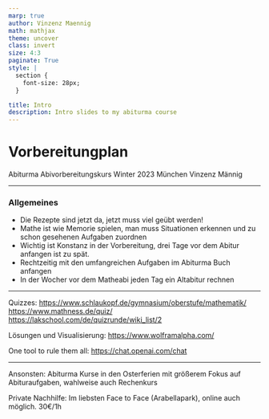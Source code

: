 ```yaml
---
marp: true
author: Vinzenz Maennig
math: mathjax
theme: uncover
class: invert
size: 4:3
paginate: True
style: |
  section {
    font-size: 28px;
  }

title: Intro
description: Intro slides to my abiturma course
---
```

# Vorbereitungplan
Abiturma Abivorbereitungskurs
Winter 2023 München
Vinzenz Männig

---
<!--header: Vorbereitungplan | Allgemeines-->
<!--footer: Abiturma Abivorbereitungskurs | Winter 2023 München | Vinzenz Männig-->
### Allgemeines
- Die Rezepte sind jetzt da, jetzt muss viel geübt werden!
- Mathe ist wie Memorie spielen, man muss Situationen erkennen und zu schon gesehenen Aufgaben zuordnen
- Wichtig ist Konstanz in der Vorbereitung, drei Tage vor dem Abitur anfangen ist zu spät.
- Rechtzeitig mit den umfangreichen Aufgaben im Abiturma Buch anfangen
- In der Wocher vor dem Matheabi jeden Tag ein Altabitur rechnen

---
<!--header: Vorbereitungplan | Tools-->
Quizzes:
https://www.schlaukopf.de/gymnasium/oberstufe/mathematik/
https://www.mathness.de/quiz/
https://lakschool.com/de/quizrunde/wiki_list/2

Lösungen und Visualisierung:
https://www.wolframalpha.com/

One tool to rule them all:
https://chat.openai.com/chat

---
<!--header: Vorbereitungplan | Private Nachhilfe-->
Ansonsten:
Abiturma Kurse in den Osterferien mit größerem Fokus auf Abituraufgaben, wahlweise auch Rechenkurs

Private Nachhilfe:
Im liebsten Face to Face (Arabellapark), online auch möglich. 30€/1h
